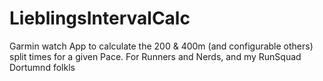# LieblingsIntervalCalc
Garmin watch App to calculate the 200 &amp; 400m (and configurable others) split times for a given Pace. For Runners and Nerds, and my RunSquad Dortumnd folkls
